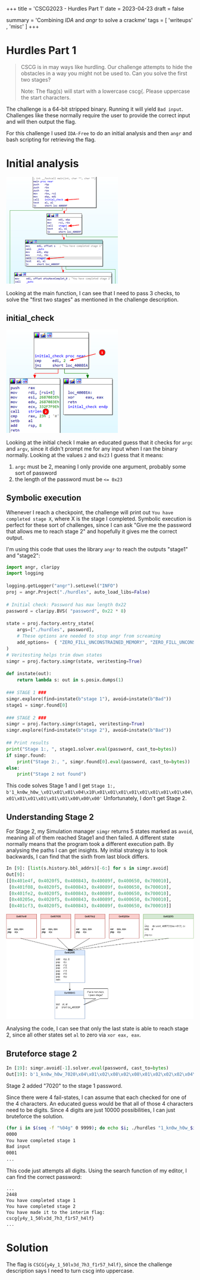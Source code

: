 +++
title = 'CSCG2023 - Hurdles Part 1'
date = 2023-04-23
draft = false

summary = 'Combining *IDA* and *angr* to solve a crackme'
tags = [ 'writeups' , 'misc' ]
+++
# Hurdles Part 1
> CSCG is in may ways like hurdling. Our challenge attempts to hide the obstacles in a way you might not be used to. Can you solve the first two stages?
> 
> Note: The flag(s) will start with a lowercase cscg{. Please uppercase the start characters.

The challenge is a 64-bit stripped binary. Running it will yield `Bad input`. 
Challenges like these normally require the user to provide the correct input and will then output the flag.

For this challenge I used `IDA-Free` to do an initial analysis and then `angr` and bash scripting for retrieving the flag.

# Initial analysis
![](initial.png)

Looking at the main function, I can see that I need to pass 3 checks, to solve the "first two stages" as mentioned in the challenge description.

## initial_check
![](initial_check.png)

Looking at the initial check I make an educated guess that it checks for `argc` and `argv`, since it didn't prompt me for any input
when I ran the binary normally. Looking at the values `2` and `0x23` I guess that it means:
1. `argc` must be 2, meaning I only provide one argument, probably some sort of password
2. the length of the password must be `<= 0x23`

## Symbolic execution
Whenever I reach a checkpoint, the challenge will print out `You have completed stage X`, where X is the stage I completed. 
Symbolic execution is perfect for these sort of challenges, since I can ask "Give me the password that allows me to reach stage 2"
and hopefully it gives me the correct output.

I'm using this code that uses the library `angr` to reach the outputs "stage1" and "stage2":
```python
import angr, claripy
import logging

logging.getLogger("angr").setLevel("INFO")
proj = angr.Project("./hurdles", auto_load_libs=False)

# Initial check: Password has max length 0x22
password = claripy.BVS( "password", 0x22 * 8)

state = proj.factory.entry_state(
    args=["./hurdles", password],
    # These options are needed to stop angr from screaming
    add_options=  { "ZERO_FILL_UNCONSTRAINED_MEMORY", "ZERO_FILL_UNCONSTRAINED_REGISTERS" }
)
# Veritesting helps trim down states
simgr = proj.factory.simgr(state, veritesting=True)

def instate(out):
    return lambda s: out in s.posix.dumps(1)

### STAGE 1 ###
simgr.explore(find=instate(b"stage 1"), avoid=instate(b"Bad"))
stage1 = simgr.found[0]

### STAGE 2 ###
simgr = proj.factory.simgr(stage1, veritesting=True)
simgr.explore(find=instate(b"stage 2"), avoid=instate(b"Bad"))

## Print results
print("Stage 1:, ", stage1.solver.eval(password, cast_to=bytes))
if simgr.found:
    print("Stage 2:, ", simgr.found[0].eval(password, cast_to=bytes))
else:
    print("Stage 2 not found")
```

This code solves Stage 1 and I get 
`Stage 1:,  b'1_kn0w_h0w_\x01\x01\x01\x04\x10\x01\x01\x01\x01\x01\x01\x01\x01\x04\x01\x01\x01\x01\x01\x01\x00\x00\x00'`
Unfortunately, I don't get Stage 2.

## Understanding Stage 2
For Stage 2, my Simulation manager `simgr` returns 5 states marked as `avoid`, meaning all of them reached Stage1 and then failed.
A different state normally means that the program took a different execution path. By analysing the paths I can get insights.
My initial strategy is to look backwards, I can find that the sixth from last block differs.
```python
In [9]: [list(s.history.bbl_addrs)[-6:] for s in simgr.avoid]
Out[9]:
[[0x401e4f, 0x4020f5, 0x400843, 0x40089f, 0x400650, 0x700010],
 [0x401f08, 0x4020f5, 0x400843, 0x40089f, 0x400650, 0x700010],
 [0x401fe2, 0x4020f5, 0x400843, 0x40089f, 0x400650, 0x700010],
 [0x40205e, 0x4020f5, 0x400843, 0x40089f, 0x400650, 0x700010],
 [0x401cf3, 0x4020f5, 0x400843, 0x40089f, 0x400650, 0x700010]]
```

![Alt text](hurdles_part1.drawio.png)

Analysing the code, I can see that only the last state is able to reach stage 2, since all other states set `al` to zero via `xor eax, eax`.

## Bruteforce stage 2
```python
In [19]: simgr.avoid[-1].solver.eval(password, cast_to=bytes)
Out[19]: b'1_kn0w_h0w_7020\x04\x01\x02\x08\x02\x08\x01\x02\x02\x02\x04\x08 \x04\x01\x08\x04\x80\x08'
```
Stage 2 added "7020" to the stage 1 password. 

Since there were 4 fail-states, I can assume that each checked for one of the 4 characters. 
An educated guess would be that all of those 4 characters need to be digits. Since 4 digits are just 10000 possibilities, I can just bruteforce the solution.

```bash
(for i in $(seq -f "%04g" 0 9999); do echo $i; ./hurdles "1_kn0w_h0w_$i"; done) | tee log.txt
0000
You have completed stage 1
Bad input
0001
...
```
This code just attempts all digits. Using the search function of my editor, I can find the correct password:
```
...
2448
You have completed stage 1
You have completed stage 2
You have made it to the interim flag: cscg{y4y_1_50lv3d_7h3_f1r57_h4lf}
...
```

# Solution
The flag is `CSCG{y4y_1_50lv3d_7h3_f1r57_h4lf}`, since the challenge description says I need to turn cscg into uppercase.